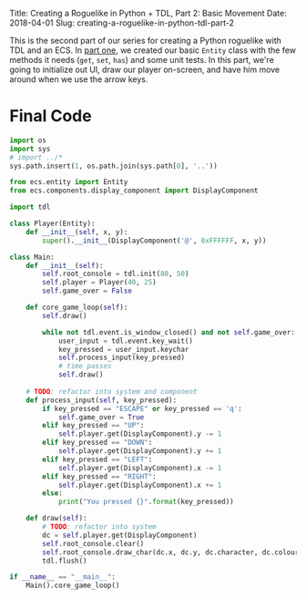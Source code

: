 Title: Creating a Roguelike in Python + TDL, Part 2: Basic Movement
Date: 2018-04-01
Slug: creating-a-roguelike-in-python-tdl-part-2

This is the second part of our series for creating a Python roguelike with TDL and an ECS. In [part one]({filename}2018-04-11-roguelike-1-ecs.md), we created our basic `Entity` class with the few methods it needs (`get`, `set`, `has`) and some unit tests. In this part, we're going to initialize out UI, draw our player on-screen, and have him move around when we use the arrow keys.

# Final Code

```Python
import os
import sys
# import ../*
sys.path.insert(1, os.path.join(sys.path[0], '..'))

from ecs.entity import Entity
from ecs.components.display_component import DisplayComponent

import tdl

class Player(Entity):
    def __init__(self, x, y):
        super().__init__(DisplayComponent('@', 0xFFFFFF, x, y))

class Main:
    def __init__(self):
        self.root_console = tdl.init(80, 50)
        self.player = Player(40, 25)
        self.game_over = False

    def core_game_loop(self):
        self.draw()

        while not tdl.event.is_window_closed() and not self.game_over:
            user_input = tdl.event.key_wait()
            key_pressed = user_input.keychar
            self.process_input(key_pressed)
            # time passes
            self.draw()
    
    # TODO: refactor into system and component
    def process_input(self, key_pressed):
        if key_pressed == "ESCAPE" or key_pressed == 'q':
            self.game_over = True
        elif key_pressed == "UP":
            self.player.get(DisplayComponent).y -= 1
        elif key_pressed == "DOWN":
            self.player.get(DisplayComponent).y += 1
        elif key_pressed == "LEFT":
            self.player.get(DisplayComponent).x -= 1
        elif key_pressed == "RIGHT":
            self.player.get(DisplayComponent).x += 1
        else:
            print("You pressed {}".format(key_pressed))

    def draw(self):
        # TODO: refactor into system
        dc = self.player.get(DisplayComponent)
        self.root_console.clear()
        self.root_console.draw_char(dc.x, dc.y, dc.character, dc.colour)
        tdl.flush()

if __name__ == "__main__":
    Main().core_game_loop()
```